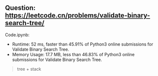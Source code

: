 ## Question: https://leetcode.cn/problems/validate-binary-search-tree/

Code.ipynb:
* Runtime: 52 ms, faster than 45.91% of Python3 online submissions for Validate Binary Search Tree.
* Memory Usage: 17.7 MB, less than 46.83% of Python3 online submissions for Validate Binary Search Tree.
> tree + stack